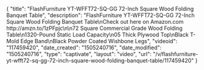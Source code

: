 {
    "title": "FlashFurniture YT-WFFT72-SQ-GG 72-Inch Square Wood Folding Banquet Table",
    "description": "FlashFurniture YT-WFFT72-SQ-GG 72-Inch Square Wood Folding Banquet Table\nCheck out here on Amazon.com http:\/\/amzn.to\/1zPFpjc\n\n72 Square Commercial Grade Wood Folding Table\n1320-Pound Static Load Capacity\n05 Thick Plywood Top\nBlack T-Mold Edge Band\nBlack Powder Coated Wishbone Legs",
    "videoid": "117459420",
    "date_created": "1505240716",
    "date_modified": "1505240716",
    "type": "captivate",
    "layout": "video",
    "url": "\/v\/flashfurniture-yt-wfft72-sq-gg-72-inch-square-wood-folding-banquet-table\/117459420"
}